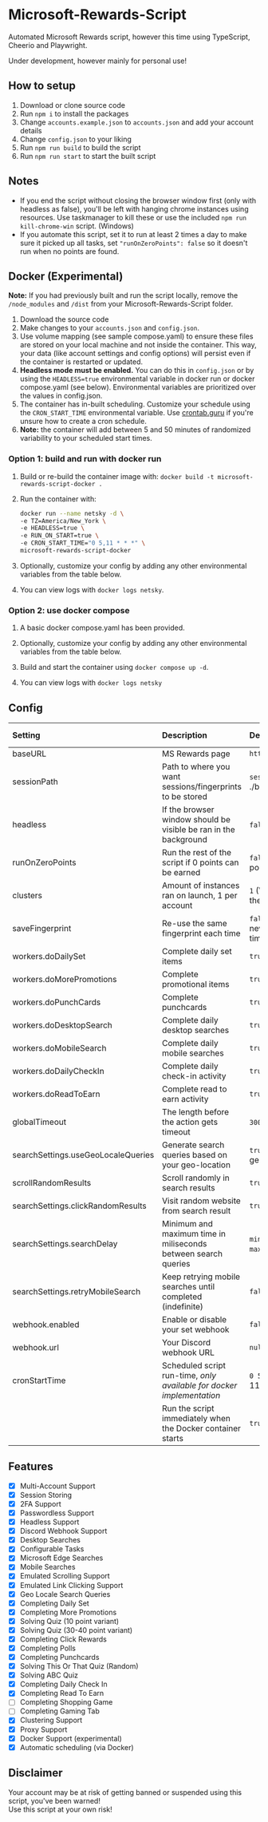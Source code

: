 # Microsoft-Rewards-Script
Automated Microsoft Rewards script, however this time using TypeScript, Cheerio and Playwright.

Under development, however mainly for personal use!

## How to setup ##
1. Download or clone source code
2. Run `npm i` to install the packages
3. Change `accounts.example.json` to `accounts.json` and add your account details
4. Change `config.json` to your liking
5. Run `npm run build` to build the script
6. Run `npm run start` to start the built script

## Notes ##
- If you end the script without closing the browser window first (only with headless as false), you'll be left with hanging chrome instances using resources. Use taskmanager to kill these or use the included `npm run kill-chrome-win` script. (Windows)
- If you automate this script, set it to run at least 2 times a day to make sure it picked up all tasks, set `"runOnZeroPoints": false` so it doesn't run when no points are found.

## Docker (Experimental) ##
**Note:** If you had previously built and run the script locally, remove the `/node_modules` and `/dist` from your Microsoft-Rewards-Script folder.

1. Download the source code
2. Make changes to your `accounts.json` and `config.json`. 
3. Use volume mapping (see sample compose.yaml) to ensure these files are stored on your local machine and not inside the container. This way, your data (like account settings and config options) will persist even if the container is restarted or updated. 
4. **Headless mode must be enabled.** You can do this in `config.json` or by using the `HEADLESS=true` environmental variable in docker run or docker compose.yaml (see below). Environmental variables are prioritized over the values in config.json. 
5. The container has in-built scheduling. Customize your schedule using the `CRON_START_TIME` environmental variable. Use [crontab.guru](crontab.guru) if you're unsure how to create a cron schedule.
6. **Note:** the container will add between 5 and 50 minutes of randomized variability to your scheduled start times. 

### Option 1: build and run with docker run

1. Build or re-build the container image with: `docker build -t microsoft-rewards-script-docker .` 

2. Run the container with:

   ```bash
   docker run --name netsky -d \
   -e TZ=America/New_York \
   -e HEADLESS=true \
   -e RUN_ON_START=true \
   -e CRON_START_TIME="0 5,11 * * *" \
   microsoft-rewards-script-docker
   ```
   
3. Optionally, customize your config by adding any other environmental variables from the table below.

4. You can view logs with `docker logs netsky`.

### Option 2: use docker compose

1. A basic docker compose.yaml has been provided. 

2. Optionally, customize your config by adding any other environmental variables from the table below.

3. Build and start the container using `docker compose up -d`.  

4. You can view logs with `docker logs netsky`


## Config ## 
| Setting        | Description           | Default  | Docker Environmental Variable |
| :------------- |:-------------| :-----| :-----|
|  baseURL    | MS Rewards page | `https://rewards.bing.com` | BASE_URL |
|  sessionPath    | Path to where you want sessions/fingerprints to be stored | `sessions` (In ./browser/sessions) | SESSION_PATH |
|  headless    | If the browser window should be visible be ran in the background | `false` (Browser is visible) | HEADLESS *(must be set to `=true` for docker)* |
|  runOnZeroPoints    | Run the rest of the script if 0 points can be earned | `false` (Will not run on 0 points) | RUN_ON_ZERO_POINTS |
|  clusters    | Amount of instances ran on launch, 1 per account | `1` (Will run 1 account at the time) | CLUSTERS |
|  saveFingerprint    | Re-use the same fingerprint each time | `false` (Will generate a new fingerprint each time) | SAVE_FINGERPRINT |
|  workers.doDailySet    | Complete daily set items | `true`  | DO_DAILY_SET |
|  workers.doMorePromotions    | Complete promotional items | `true`  | DO_MORE_PROMOTIONS |
|  workers.doPunchCards    | Complete punchcards | `true`  | DO_PUNCH_CARDS |
|  workers.doDesktopSearch    | Complete daily desktop searches | `true`  | DO_DESKTOP_SEARCH |
|  workers.doMobileSearch    | Complete daily mobile searches | `true`  | DO_MOBILE_SEARCH |
|  workers.doDailyCheckIn    | Complete daily check-in activity | `true`  | DO_DAILY_CHECK_IN |
|  workers.doReadToEarn    | Complete read to earn activity | `true`  | DO_READ_TO_EARN |
|  globalTimeout    | The length before the action gets timeout | `30000` (30 seconds)   | GLOBAL_TIMEOUT |
|  searchSettings.useGeoLocaleQueries    | Generate search queries based on your geo-location | `true` (Uses EN-US generated queries)  | USE_GEO_LOCALE_QUERIES |
|  scrollRandomResults    | Scroll randomly in search results | `true`   | SCROLL_RANDOM_RESULTS |
|  searchSettings.clickRandomResults    | Visit random website from search result| `true`   | CLICK_RANDOM_RESULTS |
|  searchSettings.searchDelay    | Minimum and maximum time in miliseconds between search queries | `min: 10000` (10 seconds)    `max: 20000` (20 seconds) | SEARCH_DELAY_MIN SEARCH_DELAY_MAX |
|  searchSettings.retryMobileSearch     | Keep retrying mobile searches until completed (indefinite)| `false` | RETRY_MOBILE_SEARCH |
|  webhook.enabled     | Enable or disable your set webhook | `false` | WEBHOOK_ENABLED |
|  webhook.url     | Your Discord webhook URL | `null` | WEBHOOK_URL="" |
| cronStartTime | Scheduled script run-time, *only available for docker implementation* | `0 5,11 * * *` (5:00 am, 11:00 am daily) | CRON_START_TIME="" |
|  | Run the script immediately when the Docker container starts | `true` | RUN_ON_START |

## Features ##
- [x] Multi-Account Support
- [x] Session Storing
- [x] 2FA Support
- [x] Passwordless Support
- [x] Headless Support
- [x] Discord Webhook Support
- [x] Desktop Searches
- [x] Configurable Tasks
- [x] Microsoft Edge Searches
- [x] Mobile Searches
- [x] Emulated Scrolling Support
- [x] Emulated Link Clicking Support
- [x] Geo Locale Search Queries
- [x] Completing Daily Set
- [x] Completing More Promotions
- [x] Solving Quiz (10 point variant)
- [x] Solving Quiz (30-40 point variant)
- [x] Completing Click Rewards
- [x] Completing Polls
- [x] Completing Punchcards
- [x] Solving This Or That Quiz (Random)
- [x] Solving ABC Quiz
- [x] Completing Daily Check In
- [x] Completing Read To Earn
- [ ] Completing Shopping Game
- [ ] Completing Gaming Tab
- [x] Clustering Support
- [x] Proxy Support
- [x] Docker Support (experimental)
- [x] Automatic scheduling (via Docker)

## Disclaimer ##
Your account may be at risk of getting banned or suspended using this script, you've been warned!
<br /> 
Use this script at your own risk!
